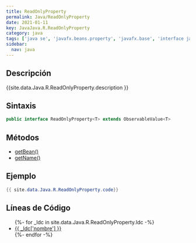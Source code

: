 ```yaml
---
title: ReadOnlyProperty
permalink: Java/ReadOnlyProperty
date: 2021-01-11
key: JavaJava.R.ReadOnlyProperty
category: java
tags: ['java se', 'javafx.beans.property', 'javafx.base', 'interface java', 'JavaFX 2.0']
sidebar: 
  nav: java
---
```


## Descripción
{{site.data.Java.R.ReadOnlyProperty.description }}

## Sintaxis
~~~java
public interface ReadOnlyProperty<T> extends ObservableValue<T>
~~~

## Métodos
* [getBean()](/Java/ReadOnlyProperty/getBean)
* [getName()](/Java/ReadOnlyProperty/getName)

## Ejemplo
~~~java
{{ site.data.Java.R.ReadOnlyProperty.code}}
~~~

## Líneas de Código
<ul>
{%- for _ldc in site.data.Java.R.ReadOnlyProperty.ldc -%}
   <li>
       <a href="{{_ldc['url'] }}">{{ _ldc['nombre'] }}</a>
   </li>
{%- endfor -%}
</ul>
